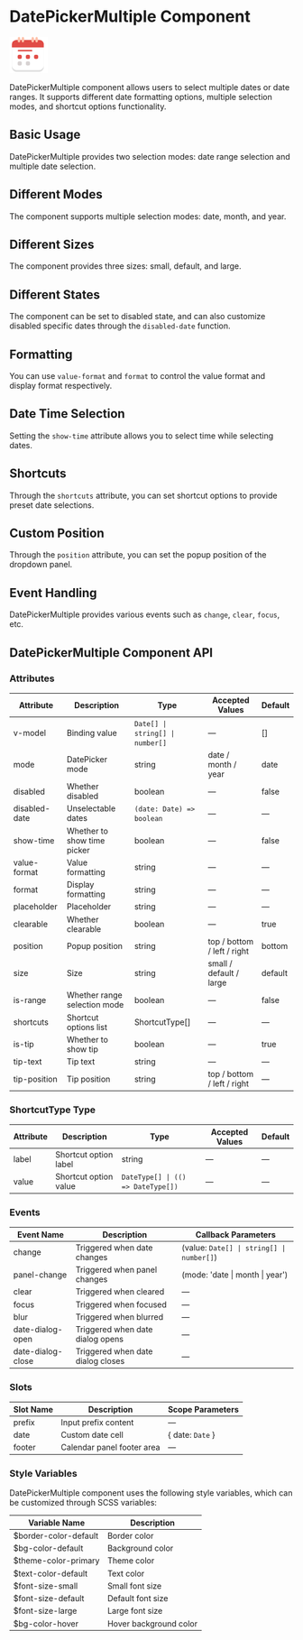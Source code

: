 <script setup lang="ts">
import datePickerMultipleBasic from '../examples/date-picker-multiple/basic.vue'
import datePickerMultipleModes from '../examples/date-picker-multiple/modes.vue'
import datePickerMultipleSize from '../examples/date-picker-multiple/size.vue'
import datePickerMultipleStatus from '../examples/date-picker-multiple/status.vue'
import datePickerMultipleFormat from '../examples/date-picker-multiple/format.vue'
import datePickerMultipleDateTime from '../examples/date-picker-multiple/date-time.vue'
import datePickerMultipleShortcuts from '../examples/date-picker-multiple/shortcuts.vue'
import datePickerMultiplePosition from '../examples/date-picker-multiple/position.vue'
import datePickerMultipleEvents from '../examples/date-picker-multiple/events.vue'
</script>

# DatePickerMultiple Component

![DatePickerMultiple Component](/components/date-picker-multiple.png)

DatePickerMultiple component allows users to select multiple dates or date ranges. It supports different date formatting options, multiple selection modes, and shortcut options functionality.

## Basic Usage

DatePickerMultiple provides two selection modes: date range selection and multiple date selection.

<demo :component="datePickerMultipleBasic" name="date-picker-multiple" examples="basic" />

## Different Modes

The component supports multiple selection modes: date, month, and year.

<demo :component="datePickerMultipleModes" name="date-picker-multiple" examples="modes" />

## Different Sizes

The component provides three sizes: small, default, and large.

<demo :component="datePickerMultipleSize" name="date-picker-multiple" examples="size" />

## Different States

The component can be set to disabled state, and can also customize disabled specific dates through the `disabled-date` function.

<demo :component="datePickerMultipleStatus" name="date-picker-multiple" examples="status" />

## Formatting

You can use `value-format` and `format` to control the value format and display format respectively.

<demo :component="datePickerMultipleFormat" name="date-picker-multiple" examples="format" />

## Date Time Selection

Setting the `show-time` attribute allows you to select time while selecting dates.

<demo :component="datePickerMultipleDateTime" name="date-picker-multiple" examples="date-time" />

## Shortcuts

Through the `shortcuts` attribute, you can set shortcut options to provide preset date selections.

<demo :component="datePickerMultipleShortcuts" name="date-picker-multiple" examples="shortcuts" />

## Custom Position

Through the `position` attribute, you can set the popup position of the dropdown panel.

<demo :component="datePickerMultiplePosition" name="date-picker-multiple" examples="position" />

## Event Handling

DatePickerMultiple provides various events such as `change`, `clear`, `focus`, etc.

<demo :component="datePickerMultipleEvents" name="date-picker-multiple" examples="events" />

## DatePickerMultiple Component API

### Attributes

| Attribute     | Description                | Type                             | Accepted Values             | Default |
| ------------- | -------------------------- | -------------------------------- | --------------------------- | ------- |
| v-model       | Binding value              | `Date[] \| string[] \| number[]` | —                           | []      |
| mode          | DatePicker mode            | string                           | date / month / year         | date    |
| disabled      | Whether disabled           | boolean                          | —                           | false   |
| disabled-date | Unselectable dates         | `(date: Date) => boolean`        | —                           | —       |
| show-time     | Whether to show time picker | boolean                         | —                           | false   |
| value-format  | Value formatting           | string                           | —                           | —       |
| format        | Display formatting         | string                           | —                           | —       |
| placeholder   | Placeholder                | string                           | —                           | —       |
| clearable     | Whether clearable          | boolean                          | —                           | true    |
| position      | Popup position             | string                           | top / bottom / left / right | bottom  |
| size          | Size                       | string                           | small / default / large     | default |
| is-range      | Whether range selection mode | boolean                        | —                           | false   |
| shortcuts     | Shortcut options list      | ShortcutType[]                   | —                           | —       |
| is-tip        | Whether to show tip        | boolean                          | —                           | true    |
| tip-text      | Tip text                   | string                           | —                           | —       |
| tip-position  | Tip position               | string                           | top / bottom / left / right | —       |

### ShortcutType Type

| Attribute | Description        | Type                               | Accepted Values | Default |
| --------- | ------------------ | ---------------------------------- | --------------- | ------- |
| label     | Shortcut option label | string                          | —               | —       |
| value     | Shortcut option value | `DateType[] \| (() => DateType[])` | —               | —       |

### Events

| Event Name        | Description                    | Callback Parameters                       |
| ----------------- | ------------------------------ | ----------------------------------------- |
| change            | Triggered when date changes    | (value: `Date[] \| string[] \| number[]`) |
| panel-change      | Triggered when panel changes   | (mode: 'date \| month \| year')           |
| clear             | Triggered when cleared         | —                                         |
| focus             | Triggered when focused         | —                                         |
| blur              | Triggered when blurred         | —                                         |
| date-dialog-open  | Triggered when date dialog opens | —                                       |
| date-dialog-close | Triggered when date dialog closes | —                                      |

### Slots

| Slot Name | Description              | Scope Parameters |
| --------- | ------------------------ | ---------------- |
| prefix    | Input prefix content     | —                |
| date      | Custom date cell         | { date: `Date` } |
| footer    | Calendar panel footer area | —              |

### Style Variables

DatePickerMultiple component uses the following style variables, which can be customized through SCSS variables:

| Variable Name         | Description           |
| --------------------- | --------------------- |
| $border-color-default | Border color          |
| $bg-color-default     | Background color      |
| $theme-color-primary  | Theme color           |
| $text-color-default   | Text color            |
| $font-size-small      | Small font size       |
| $font-size-default    | Default font size     |
| $font-size-large      | Large font size       |
| $bg-color-hover       | Hover background color |

